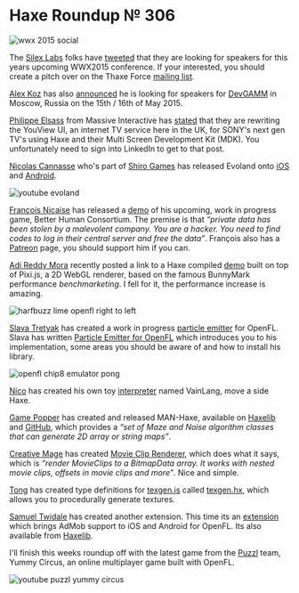 [_template]: ../templates/roundup.html
[date]: / "2015-02-08 14:00:00"
[modified]: / "2015-02-08 16:09:00"
[published]: / "2015-02-08 16:40:00"
[“”]: a ""
# Haxe Roundup № 306

![wwx 2015 social](/img/305/wwx2015.png "WWX 2015 in Paris between 29th May and 1st June!")

The [Silex Labs][tw6] folks have [tweeted][l9] that they are looking for speakers 
for this years upcoming WWX2015 conference. If your interested, you should create
a pitch over on the Thaxe Force [mailing list][l10].

[Alex Koz][tw7] has also [announced][l11] he is looking for speakers for [DevGAMM][tw8] 
in Moscow, Russia on the 15th / 16th of May 2015.

[Philippe Elsass][tw1] from Massive Interactive has [stated][l1] that they are rewriting
the YouView UI, an internet TV service here in the UK, for SONY's next gen TV's
using Haxe and their Multi Screen Development Kit (MDK). You unfortunately need to 
sign into LinkedIn to get to that post.

[Nicolas Cannasse][tw2] who's part of [Shiro Games][tw3] has released Evoland
onto [iOS][l2] and [Android][l3].

![youtube evoland](xjkdKB9SE1Q)

[François Nicaise][tw4] has released a [demo][l4] of his upcoming, work in progress
game, Better Human Consortium. The premise is that _“private data has been stolen 
by a malevolent company. You are a hacker. You need to find codes to log in their 
central server and free the data”_. François also has a [Patreon][l5] page, you should
support him if you can.

[Adi Reddy Mora][tw15] recently posted a link to a Haxe compiled [demo][l6] built on top
of Pixi.js, a 2D WebGL renderer, based on the famous BunnyMark performance
_benchmarketing_. I fell for it, the performance increase is amazing.

![harfbuzz lime openfl right to left](/img/306/harfbuzz.png "Right to Left text in Lime / OpenFL looks great by @DanielUranga")

[Slava Tretyak][tw5] has created a work in progress [particle emitter][l7] for OpenFL.
Slava has written [Particle Emitter for OpenFL][l8] which introduces you to his
implementation, some areas you should be aware of and how to install his library.

![openfl chip8 emulator pong](/img/306/chip8.png "OpenFL CHIP-8 emulator trying to run Pong by @4_AM_Games")

[Nico][tw9] has created his own toy [interpreter][l12] named VainLang, move a side Haxe.

[Game Popper][tw10] has created and released MAN-Haxe, available on
[Haxelib][l13] and [GitHub][l14], which provides a _“set of Maze and Noise 
algorithm classes that can generate 2D array or string maps”_.

[Creative Mage][tw11] has created [Movie Clip Renderer][l15], which does what it says,
which is _“render MovieClips to a BitmapData array. It works with nested movie 
clips, offsets in movie clips and more”_. Nice and simple.

[Tong][tw12] has created type definitions for [texgen.js][l16] called 
[texgen.hx][l17], which allows you to procedurally generate textures.

[Samuel Twidale][tw13] has created another extension. This time its an
[extension][l18] which brings AdMob support to iOS and Android for OpenFL. Its
also available from [Haxelib][l19].

I'll finish this weeks roundup off with the latest game from the [Puzzl][tw14]
team, Yummy Circus, an online multiplayer game built with OpenFL.

![youtube puzzl yummy circus](Rmtd8_yWCgo)

[tw15]: https://twitter.com/adireddy "@adireddy"
[tw14]: https://twitter.com/PuzzlTweet "@PuzzlTweet"
[tw13]: https://twitter.com/Sam_Twidale "@Sam_Twidale"
[tw12]: https://twitter.com/disktree "@disktree"
[tw11]: https://twitter.com/CreativeMageEnt "@CreativeMageEnt"
[tw10]: https://twitter.com/gamepopper "@gamepopper"
[tw9]: https://twitter.com/nico_m__ "@nico_m__"
[tw8]: https://twitter.com/DevGAMM "@DevGAMM"
[tw7]: https://twitter.com/FIZZER "@FIZZER"
[tw6]: https://twitter.com/silexlabs "@silexlabs"
[tw5]: https://twitter.com/djnudnyj "@djnudnyj"
[tw4]: https://twitter.com/thinkslow_fr "@thinkslow_fr"
[tw3]: https://twitter.com/shirogames "@shirogames"
[tw2]: https://twitter.com/ncannasse "@ncannasse"
[tw1]: https://twitter.com/elsassph "@elsassph"

[l19]: http://lib.haxe.org/p/samcodes-admob "Sam Codes Admob on HaxeLib"
[l18]: https://github.com/Tw1ddle/samcodes-admob "Sam Codes AdMob on GitHub"
[l17]: https://github.com/tong/texgen.hx "Texgen.hx on GitHub"
[l16]: https://github.com/mrdoob/texgen.js "Texgen.js on GitHub"
[l15]: https://github.com/CreativeMagic/MovieClipRenderer "Movie Clip Renderer on GitHub"
[l14]: https://github.com/gamepopper/MAN-Haxe "MAN-Haxe on GitHub"
[l13]: http://lib.haxe.org/p/MAN-Haxe "MAN-Haxe on HaxeLib"
[l12]: http://nicom1.github.io/interpreter/ "Nico's Haxe powered Interpreter"
[l11]: https://twitter.com/FIZZER/status/562650178365423616 "DevGAMM Haxe Speakers"
[l10]: https://groups.google.com/forum/#!forum/thaxe-force "Thaxe Force Mailing List"
[l9]: https://twitter.com/silexlabs/status/562647336619610112 "WWX2015 Haxe Conference"
[l8]: http://blog.zame-dev.org/particle-emitter-for-openfl-compatible-with-particle-designer/ "Particle Emitter for OpenFL Compatible with Particle Designer"
[l7]: http://blog.zame-dev.org/pub/particles/html5-dom/ "Particle Emitter for OpenFL"
[l6]: https://cdn.rawgit.com/adireddy/haxe-pixi/v3/samples/v3/_output/bunnymark.html "Pixi.js BunnyMark Performance Benchmark"
[l5]: https://www.patreon.com/whitetigle "François Nicaise on Patreon"
[l4]: http://hack.francoisnicaise.fr/ "Better Human Consortium"
[l3]: https://play.google.com/store/apps/details?id=air.com.shirogames.evoland12 "Evoland on the Google Play Store"
[l2]: https://itunes.apple.com/gb/app/evoland/id946477821?mt=8 "Evoland on the iTunes Store"
[l1]: https://www.linkedin.com/company/227781/comments?topic=5969076798485467136&type=U&scope=227781&stype=C&a=Sss5&goback=%2Ebzo_*1_*1_*1_*1_*1_*1_*1_*1_massive*5interactive "Haxe powers SONY's next gen YouView UI"